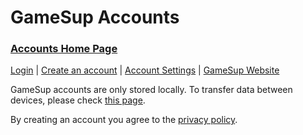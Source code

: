 # GameSup Accounts

<h3><a href="https://gamesupd.github.io/accounts">Accounts Home Page</a></h3>

[Login](https://gamesupd.github.io/accounts/login.html) | [Create an account](https://gamesupd.github.io/accounts/register.html) | [Account Settings](https://gamesupd.github.io/accounts/settings.html) | [GameSup Website](https://gamesupd.github.io)

GameSup accounts are only stored locally. To transfer data between devices, please check [this page](https://gamesupd.github.io/accounts/transfer.html).

By creating an account you agree to the [privacy policy](https://gamesupd.github.io/privacy.html).
